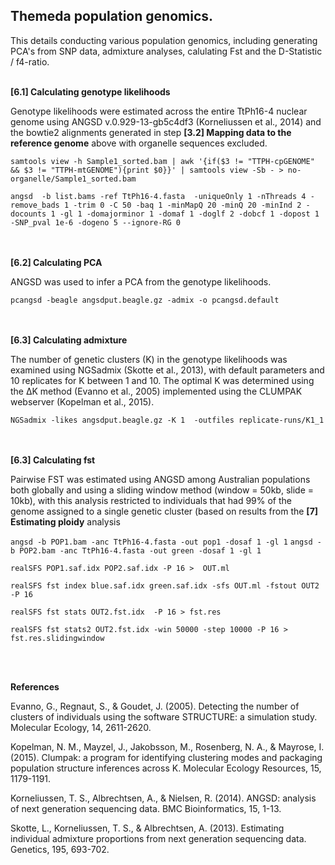## Themeda population genomics. 

This details conducting various population genomics, including generating PCA's from SNP data, admixture analyses, calulating Fst and the D-Statistic / f4-ratio.
<br/><br/>

**[6.1] Calculating genotype likelihoods**

Genotype likelihoods were estimated across the entire TtPh16-4 nuclear genome using ANGSD v.0.929-13-gb5c4df3 (Korneliussen et al., 2014) and the bowtie2 alignments generated in step **[3.2] Mapping data to the reference genome** above with organelle sequences excluded.

`samtools view -h Sample1_sorted.bam | awk '{if($3 != "TTPH-cpGENOME" && $3 != "TTPH-mtGENOME"){print $0}}' | samtools view -Sb - > no-organelle/Sample1_sorted.bam`

`angsd  -b list.bams -ref TtPh16-4.fasta  -uniqueOnly 1 -nThreads 4 -remove_bads 1 -trim 0 -C 50 -baq 1 -minMapQ 20 -minQ 20 -minInd 2 -docounts 1 -gl 1 -domajorminor 1 -domaf 1 -doglf 2 -dobcf 1 -dopost 1 -SNP_pval 1e-6 -dogeno 5 --ignore-RG 0`

<br/><br/>
**[6.2] Calculating PCA**

ANGSD was used to infer a PCA from the genotype likelihoods. 

`pcangsd -beagle angsdput.beagle.gz -admix -o pcangsd.default`

<br/><br/>
**[6.3] Calculating admixture**

The number of genetic clusters (K) in the genotype likelihoods was examined using NGSadmix (Skotte et al., 2013), with default parameters and 10 replicates for K between 1 and 10. The optimal K was determined using the ΔK method (Evanno et al., 2005) implemented using the CLUMPAK webserver (Kopelman et al., 2015).

`NGSadmix -likes angsdput.beagle.gz -K 1  -outfiles replicate-runs/K1_1`

<br/><br/>
**[6.3] Calculating fst**

Pairwise FST was estimated using ANGSD among Australian populations both globally and using a sliding window method (window = 50kb, slide = 10kb), with this analysis restricted to individuals that had 99% of the genome assigned to a single genetic cluster (based on results from the **[7] Estimating ploidy** analysis

`angsd -b POP1.bam -anc TtPh16-4.fasta -out pop1 -dosaf 1 -gl 1`
`angsd -b POP2.bam -anc TtPh16-4.fasta -out green -dosaf 1 -gl 1`

`realSFS POP1.saf.idx POP2.saf.idx -P 16 >  OUT.ml`

`realSFS fst index blue.saf.idx green.saf.idx -sfs OUT.ml -fstout OUT2 -P 16`

`realSFS fst stats OUT2.fst.idx  -P 16 > fst.res`

`realSFS fst stats2 OUT2.fst.idx -win 50000 -step 10000 -P 16 > fst.res.slidingwindow`




<br/><br/>

**References**

Evanno, G., Regnaut, S., & Goudet, J. (2005). Detecting the number of clusters of individuals using the software STRUCTURE: a simulation study. Molecular Ecology, 14, 2611-2620.

Kopelman, N. M., Mayzel, J., Jakobsson, M., Rosenberg, N. A., & Mayrose, I. (2015). Clumpak: a program for identifying clustering modes and packaging population structure inferences across K. Molecular Ecology Resources, 15, 1179-1191.

Korneliussen, T. S., Albrechtsen, A., & Nielsen, R. (2014). ANGSD: analysis of next generation sequencing data. BMC Bioinformatics, 15, 1-13.

Skotte, L., Korneliussen, T. S., & Albrechtsen, A. (2013). Estimating individual admixture proportions from next generation sequencing data. Genetics, 195, 693-702.
